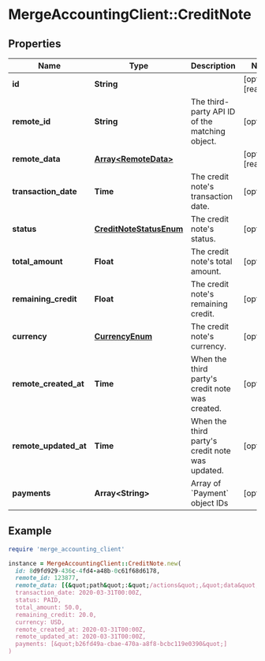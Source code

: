 # MergeAccountingClient::CreditNote

## Properties

| Name | Type | Description | Notes |
| ---- | ---- | ----------- | ----- |
| **id** | **String** |  | [optional][readonly] |
| **remote_id** | **String** | The third-party API ID of the matching object. | [optional] |
| **remote_data** | [**Array&lt;RemoteData&gt;**](RemoteData.md) |  | [optional][readonly] |
| **transaction_date** | **Time** | The credit note&#39;s transaction date. | [optional] |
| **status** | [**CreditNoteStatusEnum**](CreditNoteStatusEnum.md) | The credit note&#39;s status. | [optional] |
| **total_amount** | **Float** | The credit note&#39;s total amount. | [optional] |
| **remaining_credit** | **Float** | The credit note&#39;s remaining credit. | [optional] |
| **currency** | [**CurrencyEnum**](CurrencyEnum.md) | The credit note&#39;s currency. | [optional] |
| **remote_created_at** | **Time** | When the third party&#39;s credit note was created. | [optional] |
| **remote_updated_at** | **Time** | When the third party&#39;s credit note was updated. | [optional] |
| **payments** | **Array&lt;String&gt;** | Array of &#x60;Payment&#x60; object IDs | [optional] |

## Example

```ruby
require 'merge_accounting_client'

instance = MergeAccountingClient::CreditNote.new(
  id: 8d9fd929-436c-4fd4-a48b-0c61f68d6178,
  remote_id: 123877,
  remote_data: [{&quot;path&quot;:&quot;/actions&quot;,&quot;data&quot;:[&quot;Varies by platform&quot;]}],
  transaction_date: 2020-03-31T00:00Z,
  status: PAID,
  total_amount: 50.0,
  remaining_credit: 20.0,
  currency: USD,
  remote_created_at: 2020-03-31T00:00Z,
  remote_updated_at: 2020-03-31T00:00Z,
  payments: [&quot;b26fd49a-cbae-470a-a8f8-bcbc119e0390&quot;]
)
```


